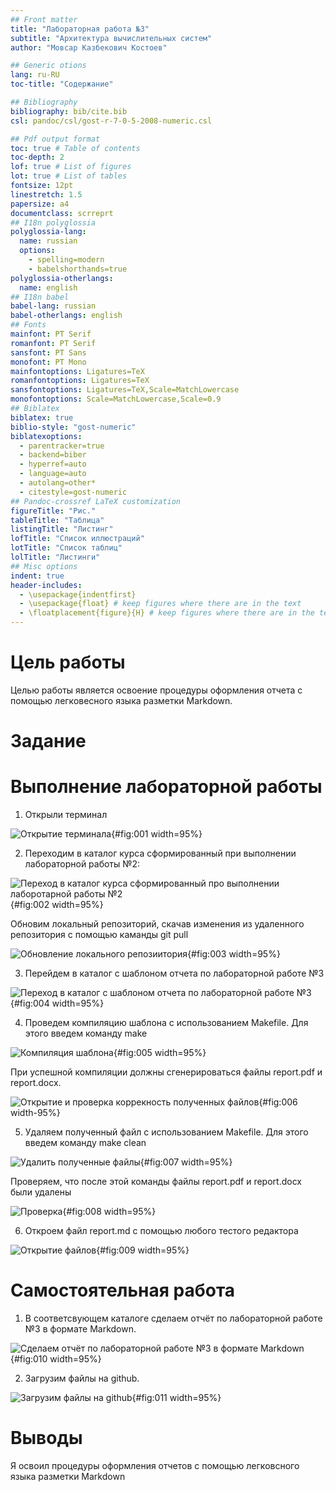 ```yaml
---
## Front matter
title: "Лабораторная работа №3"
subtitle: "Архитектура вычислительных систем"
author: "Мовсар Казбекович Костоев"

## Generic otions
lang: ru-RU
toc-title: "Содержание"

## Bibliography
bibliography: bib/cite.bib
csl: pandoc/csl/gost-r-7-0-5-2008-numeric.csl

## Pdf output format
toc: true # Table of contents
toc-depth: 2
lof: true # List of figures
lot: true # List of tables
fontsize: 12pt
linestretch: 1.5
papersize: a4
documentclass: scrreprt
## I18n polyglossia
polyglossia-lang:
  name: russian
  options:
	- spelling=modern
	- babelshorthands=true
polyglossia-otherlangs:
  name: english
## I18n babel
babel-lang: russian
babel-otherlangs: english
## Fonts
mainfont: PT Serif
romanfont: PT Serif
sansfont: PT Sans
monofont: PT Mono
mainfontoptions: Ligatures=TeX
romanfontoptions: Ligatures=TeX
sansfontoptions: Ligatures=TeX,Scale=MatchLowercase
monofontoptions: Scale=MatchLowercase,Scale=0.9
## Biblatex
biblatex: true
biblio-style: "gost-numeric"
biblatexoptions:
  - parentracker=true
  - backend=biber
  - hyperref=auto
  - language=auto
  - autolang=other*
  - citestyle=gost-numeric
## Pandoc-crossref LaTeX customization
figureTitle: "Рис."
tableTitle: "Таблица"
listingTitle: "Листинг"
lofTitle: "Список иллюстраций"
lotTitle: "Список таблиц"
lolTitle: "Листинги"
## Misc options
indent: true
header-includes:
  - \usepackage{indentfirst}
  - \usepackage{float} # keep figures where there are in the text
  - \floatplacement{figure}{H} # keep figures where there are in the text
---
```


# Цель работы

Целью работы является освоение процедуры оформления отчета с помощью легковесного языка разметки Markdown.

# Задание


# Выполнение лабораторной работы

1. Открыли терминал

![Открытие терминала](image/1.png){#fig:001 width=95%}
 
2. Переходим в каталог курса сформированный при выполнении лабораторной работы №2:

![Переход в каталог курса сформированный про выполнении лаборотарной работы №2](image/2.png){#fig:002 width=95%}

Обновим локальный репозиторий, скачав изменения из удаленного репозитория с помощью каманды git pull

![Обновление локального репозиитория](image/3.png){#fig:003 width=95%}

3. Перейдем в каталог с шаблоном отчета по лабораторной работе №3

![Переход в каталог с шаблоном отчета по лабораторной работе №3](image/4.png){#fig:004 width=95%}

4. Проведем компиляцию шаблона с использованием Makefile. Для этого введем команду make 

![Компиляция шаблона](image/5.png){#fig:005 width=95%}

При успешной компиляции должны сгенерироваться файлы report.pdf и report.docx.

![Открытие и проверка коррекность полученных файлов](image/6.png){#fig:006 width-95%}

5. Удаляем полученный файл с использованием Makefile. Для этого введем команду make clean

![Удалить полученные файлы](image/7.png){#fig:007 width=95%}

Проверяем, что после этой команды файлы report.pdf и report.docx были удалены 

![Проверка](image/8.png){#fig:008 width=95%}

6. Откроем файл report.md с помощью любого тестого редактора 

![Открытие файлов](image/9.png){#fig:009 width=95%}

# Самостоятельная работа 

1. В соответсвующем каталоге сделаем отчёт по лабораторной работе №3 в формате Markdown. 

![Сделаем отчёт по лабораторной работе №3 в формате Markdown](image/10.png){#fig:010 width=95%}

2. Загрузим файлы на github.

![Загрузим файлы на github](image/11.png){#fig:011 width=95%}
 
# Выводы

Я освоил процедуры оформления отчетов с помощью легковсного языка разметки Markdown



